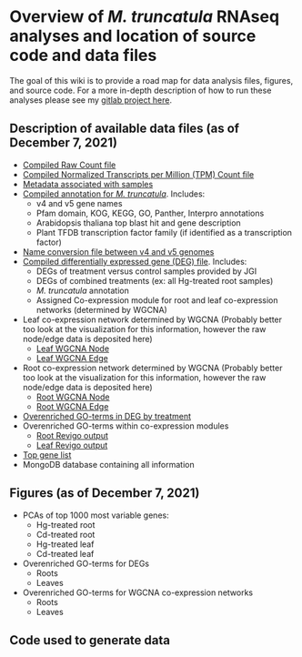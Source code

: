 # Overview of *M. truncatula* RNAseq analyses and location of source code and data files
The goal of this wiki is to provide a road map for data analysis files, figures, and source code. For a more in-depth description of how to run these analyses please see my [gitlab project here](https://gitlab.com/mclear73/medicago-rnaseq).  
## Description of available data files (as of December 7, 2021)
* [Compiled Raw Count file](https://www.dropbox.com/s/zoh1pd23triiiik/Compiled_Raw_Counts.csv?dl=0)
* [Compiled Normalized Transcripts per Million (TPM) Count file](https://www.dropbox.com/s/75zgbeovodft5h4/Compiled_TPM_Counts.csv?dl=0)
* [Metadata associated with samples](https://www.dropbox.com/s/m97i3l0by6076a4/Sample_Metadata.csv?dl=0)
* [Compiled annotation for *M. truncatula*](https://www.dropbox.com/s/73k31q1yekrqcag/Compiled_Annotation.csv?dl=0). Includes:
	* v4 and v5 gene names
	* Pfam domain, KOG, KEGG, GO, Panther, Interpro annotations
	* Arabidopsis thaliana top blast hit and gene description
	* Plant TFDB transcription factor family (if identified as a transcription factor)
* [Name conversion file between v4 and v5 genomes](https://www.dropbox.com/s/499y7bbxah1ggjy/MtrunA17r5.0-ANR_geneIDs.txt?dl=0)
* [Compiled differentially expressed gene (DEG) file](https://www.dropbox.com/s/fkibdusk9ya4fcu/All_DE_values_with_annotation.csv?dl=0). Includes:
	*  	DEGs of treatment versus control samples provided by JGI
	*  DEGs of combined treatments (ex: all Hg-treated root samples)
	*  *M. truncatula* annotation
	*  Assigned Co-expression module for root and leaf co-expression networks (determined by WGCNA)
*  Leaf co-expression network determined by WGCNA (Probably better too look at the visualization for this information, however the raw node/edge data is deposited here)
	* [Leaf WGCNA Node](https://www.dropbox.com/s/ta612v450f8gw21/Root_CytoNode_allMods.txt?dl=0)
	* [Leaf WGCNA Edge](https://www.dropbox.com/s/dmr2dlz0jig65wq/Leaf_CytoEdge_allMods.txt?dl=0) 
*  Root co-expression network determined by WGCNA (Probably better too look at the visualization for this information, however the raw node/edge data is deposited here)
	* [Root WGCNA Node](https://www.dropbox.com/s/ta612v450f8gw21/Root_CytoNode_allMods.txt?dl=0)
	* [Root WGCNA Edge](https://www.dropbox.com/s/y1mqz3i6qhy8snk/Root_CytoEdge_allMods.txt?dl=0)
*  [Overenriched GO-terms in DEG by treatment](https://www.dropbox.com/s/qv64kd4nmuy4ded/DEG_Overenrichment_gProfiler.csv?dl=0)
*  Overenriched GO-terms within co-expression modules
	* [Root Revigo output](https://www.dropbox.com/s/32irt9onkk2ti1t/root_Revigo_output_compiled.csv?dl=0)
	* [Leaf Revigo output](https://www.dropbox.com/s/jnuvtkbjyj9whvn/leaf_Revigo2_output_combined.csv?dl=0)  
*  [Top gene list](https://www.dropbox.com/scl/fi/xo0xkql05ush75oskko2r/TopGeneList.xlsx?dl=0&rlkey=5mslqkx7b20kunr2m7oa05sg9)
*  MongoDB database containing all information    

## Figures (as of December 7, 2021)
* PCAs of top 1000 most variable genes:
	* Hg-treated root
	* Cd-treated root
	* Hg-treated leaf
	* Cd-treated leaf
* Overenriched GO-terms for DEGs
	* Roots
	* Leaves
* Overenriched GO-terms for WGCNA co-expression networks
	* Roots
	* Leaves   
## Code used to generate data